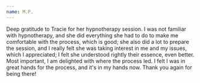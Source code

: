```yaml
---
name: M.P.
---
```

Deep gratitude to Tracie for her hypnotherapy session. I was not familiar with hypnotherapy, and she did everything she had to do to 
make me comfortable with the process, which is good; she also did a lot to prepare
the session, and I really felt she was taking interest in me and my issues, 
which I appreciated; I felt she understood rightly their essence, even better. 
Most important, I am delighted with where the process led.  I felt I was in great hands for the process, and it's in my hands now. 
Thank you again for being there!